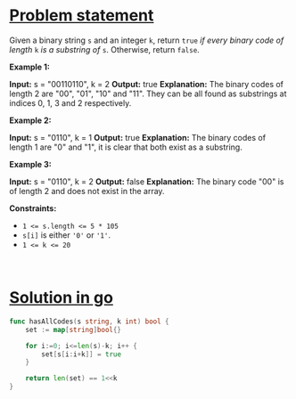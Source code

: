 # [Problem statement](https://leetcode.com/problems/check-if-a-string-contains-all-binary-codes-of-size-k)

Given a binary string `s` and an integer `k`, return `true` _if every binary code of length_ `k` _is a substring of_ `s`. Otherwise, return `false`.

**Example 1:**


**Input:** s = "00110110", k = 2
**Output:** true
**Explanation:** The binary codes of length 2 are "00", "01", "10" and "11". They can be all found as substrings at indices 0, 1, 3 and 2 respectively.

**Example 2:**


**Input:** s = "0110", k = 1
**Output:** true
**Explanation:** The binary codes of length 1 are "0" and "1", it is clear that both exist as a substring. 

**Example 3:**


**Input:** s = "0110", k = 2
**Output:** false
**Explanation:** The binary code "00" is of length 2 and does not exist in the array.

**Constraints:**

* `1 <= s.length <= 5 * 105`
* `s[i]` is either `'0'` or `'1'`.
* `1 <= k <= 20`

<br />

# [Solution in go](https://leetcode.com/submissions/detail/1150660947/)

```go
func hasAllCodes(s string, k int) bool {
    set := map[string]bool{}

    for i:=0; i<=len(s)-k; i++ {
        set[s[i:i+k]] = true
    }

    return len(set) == 1<<k
}
```